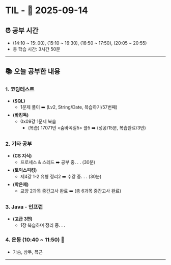 # TIL - 📅 2025-09-14

## ⏰ 공부 시간
- (14:10 ~ 15:.00), (15:10 ~ 16:30), (16:50 ~ 17:50), (20:05 ~ 20:55)
- 총 학습 시간: 3시간 50분

---

## 📚 오늘 공부한 내용
### 1. 코딩테스트
- **(SQL)**
  - 1문제 풀이 ➡️ (Lv2, String/Date, 복습하기/57번째)
- **(바킹독)**
  - 0x09강 1문제 복습
    - (복습) 17071번 <숨바꼭질5> 플5 ➡️ (성공/15분, 복습완료/3번)

### 2. 기타 공부
- **(CS 지식)**
  - 프로세스 & 스레드 ➡️ 공부 중. . . (30분)
- **(토익스피킹)**
  - 제4강 1-2 유형 정리2 ➡️ 수강 중. . . (30분)
- **(학은제)**
  - 교양 2과목 중간고사 완료 ➡️ (총 6과목 중간고사 완료)

### 3. Java - 인프런
- **(고급 3편)**
  - 1장 복습하며 정리 중. . .

### 4. 운동 (10:40 ~ 11:50) 👟
- 가슴, 삼두, 복근

---
